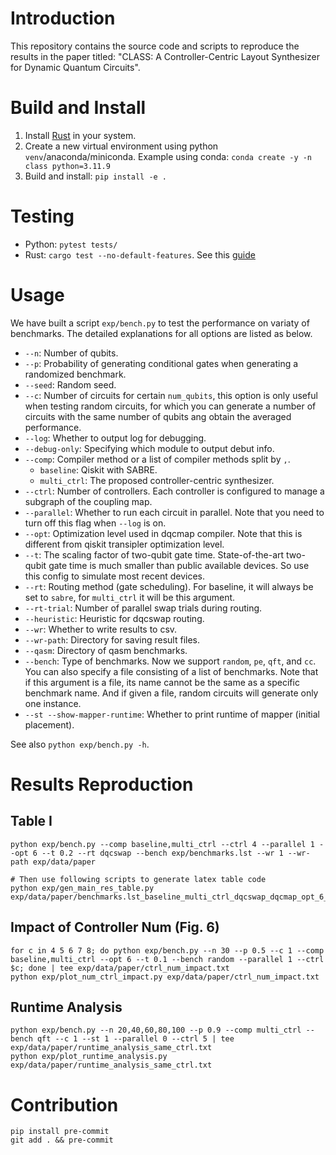 # Introduction

This repository contains the source code and scripts to reproduce the results in the paper titled: "CLASS: A Controller-Centric Layout Synthesizer for Dynamic Quantum Circuits".

# Build and Install

1. Install [Rust](https://www.rust-lang.org/learn/get-started) in your system.
2. Create a new virtual environment using python `venv`/anaconda/miniconda. Example using conda: `conda create -y -n class python=3.11.9`
3. Build and install: `pip install -e .`


# Testing

- Python: `pytest tests/`
- Rust: `cargo test --no-default-features`. See this [guide](https://github.com/Qiskit/qiskit/blob/1.1.1/CONTRIBUTING.md#testing-rust-components)


# Usage

We have built a script `exp/bench.py` to test the performance on variaty of benchmarks. The detailed explanations for all options are listed as below.


- `--n`: Number of qubits.
- `--p`: Probability of generating conditional gates when generating a randomized benchmark.
- `--seed`: Random seed.
- `--c`: Number of circuits for certain `num_qubits`, this option is only useful when testing random circuits, for which you can generate a number of circuits with the same number of qubits ang obtain the averaged performance.
- `--log`: Whether to output log for debugging.
- `--debug-only`: Specifying which module to output debut info.
- `--comp`: Compiler method or a list of compiler methods split by `,`.
  - `baseline`: Qiskit with SABRE.
  - `multi_ctrl`: The proposed controller-centric synthesizer.
- `--ctrl`: Number of controllers. Each controller is configured to manage a subgraph of the coupling map.
- `--parallel`: Whether to run each circuit in parallel. Note that you need to turn off this flag when `--log` is on.
- `--opt`: Optimization level used in dqcmap compiler. Note that this is different from qiskit transipler optimization level.
- `--t`: The scaling factor of two-qubit gate time. State-of-the-art two-qubit gate time is much smaller than public available devices. So use this config to simulate most recent devices.
- `--rt`: Routing method (gate scheduling). For baseline, it will always be set to `sabre`, for `multi_ctrl` it will be this argument.
- `--rt-trial`: Number of parallel swap trials during routing.
- `--heuristic`: Heuristic for dqcswap routing.
- `--wr`: Whether to write results to csv.
- `--wr-path`: Directory for saving result files.
- `--qasm`: Directory of qasm benchmarks.
- `--bench`: Type of benchmarks. Now we support `random`, `pe`, `qft`, and `cc`. You can also specify a file consisting of a list of benchmarks. Note that if this argument is a file, its name cannot be the same as a specific benchmark name. And if given a file, random circuits will generate only one instance.
- `--st --show-mapper-runtime`: Whether to print runtime of mapper (initial placement).


See also `python exp/bench.py -h`.

# Results Reproduction

## Table I

```
python exp/bench.py --comp baseline,multi_ctrl --ctrl 4 --parallel 1 --opt 6 --t 0.2 --rt dqcswap --bench exp/benchmarks.lst --wr 1 --wr-path exp/data/paper

# Then use following scripts to generate latex table code
python exp/gen_main_res_table.py exp/data/paper/benchmarks.lst_baseline_multi_ctrl_dqcswap_dqcmap_opt_6_ctrl_4.csv
```

## Impact of Controller Num (Fig. 6)

```
for c in 4 5 6 7 8; do python exp/bench.py --n 30 --p 0.5 --c 1 --comp baseline,multi_ctrl --opt 6 --t 0.1 --bench random --parallel 1 --ctrl $c; done | tee exp/data/paper/ctrl_num_impact.txt
python exp/plot_num_ctrl_impact.py exp/data/paper/ctrl_num_impact.txt

```

## Runtime Analysis

```
python exp/bench.py --n 20,40,60,80,100 --p 0.9 --comp multi_ctrl --bench qft --c 1 --st 1 --parallel 0 --ctrl 5 | tee exp/data/paper/runtime_analysis_same_ctrl.txt
python exp/plot_runtime_analysis.py exp/data/paper/runtime_analysis_same_ctrl.txt
```


# Contribution

```
pip install pre-commit
git add . && pre-commit
```
